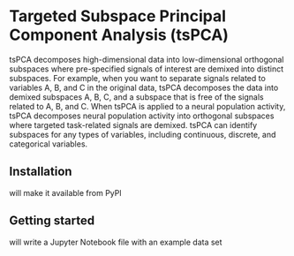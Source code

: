 Targeted Subspace Principal Component Analysis (tsPCA)
===========================================

tsPCA decomposes high-dimensional data into low-dimensional orthogonal subspaces where pre-specified signals of interest are demixed into distinct subspaces. For example, when you want to separate signals related to variables A, B, and C in the original data, tsPCA decomposes the data into demixed subspaces A, B, C, and a subspace that is free of the signals related to A, B, and C. When tsPCA is applied to a neural population activity, tsPCA decomposes neural population activity into orthogonal subspaces where targeted task-related signals are demixed. tsPCA can identify subspaces for any types of variables, including continuous, discrete, and categorical variables.

## Installation
will make it available from PyPl

## Getting started
will write a Jupyter Notebook file with an example data set

